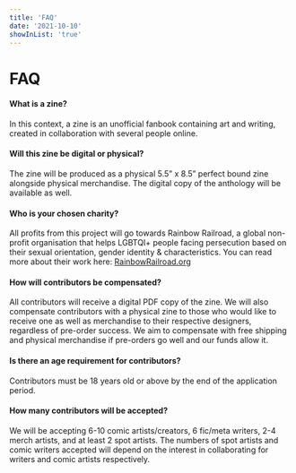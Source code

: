 ```yaml
---
title: 'FAQ'
date: '2021-10-10'
showInList: 'true'
---
```


# FAQ

#### What is a zine?

In this context, a zine is an unofficial fanbook containing art and writing, created in collaboration with several people online.


#### Will this zine be digital or physical?

The zine will be produced as a physical 5.5” x 8.5” perfect bound zine alongside physical merchandise. The digital copy of the anthology will be available as well.


#### Who is your chosen charity?

All profits from this project will go towards Rainbow Railroad, a global non-profit organisation that helps LGBTQI+ people facing persecution based on their sexual orientation, gender identity & characteristics.
You can read more about their work here: [RainbowRailroad.org](https://www.rainbowrailroad.org) 


#### How will contributors be compensated?

All contributors will receive a digital PDF copy of the zine. We will also compensate contributors with a physical zine to those who would like to receive one as well as merchandise to their respective designers, regardless of pre-order success. We aim to compensate with free shipping and physical merchandise if pre-orders go well and our funds allow it.


#### Is there an age requirement for contributors?

Contributors must be 18 years old or above by the end of the application period.


#### How many contributors will be accepted?

We will be accepting 6-10 comic artists/creators, 6 fic/meta writers, 2-4 merch artists, and at least 2 spot artists. The numbers of spot artists and comic writers accepted will depend on the interest in collaborating for writers and comic artists respectively.
